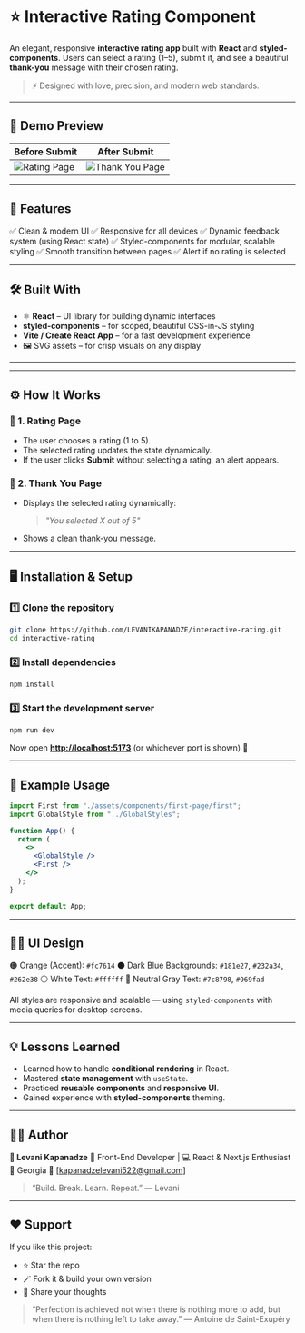 # ⭐ Interactive Rating Component

An elegant, responsive **interactive rating app** built with **React** and **styled-components**.
Users can select a rating (1–5), submit it, and see a beautiful **thank-you** message with their chosen rating.

> ⚡ Designed with love, precision, and modern web standards.

---

## 🚀 Demo Preview

| Before Submit                                                                 | After Submit                                                                       |
| ----------------------------------------------------------------------------- | ---------------------------------------------------------------------------------- |
| ![Rating Page](https://github.com/user-attachments/assets/example-rating.png) | ![Thank You Page](https://github.com/user-attachments/assets/example-thankyou.png) |

---

## 🧠 Features

✅ Clean & modern UI
✅ Responsive for all devices
✅ Dynamic feedback system (using React state)
✅ Styled-components for modular, scalable styling
✅ Smooth transition between pages
✅ Alert if no rating is selected

---

## 🛠️ Built With

- ⚛️ **React** – UI library for building dynamic interfaces
- **styled-components** – for scoped, beautiful CSS-in-JS styling
- **Vite / Create React App** – for a fast development experience
- 🖼️ SVG assets – for crisp visuals on any display

---

---

## ⚙️ How It Works

### 🧩 1. Rating Page

- The user chooses a rating (1 to 5).
- The selected rating updates the state dynamically.
- If the user clicks **Submit** without selecting a rating, an alert appears.

### 💬 2. Thank You Page

- Displays the selected rating dynamically:

  > _"You selected X out of 5"_

- Shows a clean thank-you message.

---

## 🖥️ Installation & Setup

### 1️⃣ Clone the repository

```bash
git clone https://github.com/LEVANIKAPANADZE/interactive-rating.git
cd interactive-rating
```

### 2️⃣ Install dependencies

```bash
npm install
```

### 3️⃣ Start the development server

```bash
npm run dev
```

Now open **[http://localhost:5173](http://localhost:5173)** (or whichever port is shown) 🚀

---

## 🌟 Example Usage

```jsx
import First from "./assets/components/first-page/first";
import GlobalStyle from "../GlobalStyles";

function App() {
  return (
    <>
      <GlobalStyle />
      <First />
    </>
  );
}

export default App;
```

---

## 🧑‍🎨 UI Design

🟠 Orange (Accent): `#fc7614`
⚫ Dark Blue Backgrounds: `#181e27`, `#232a34`, `#262e38`
⚪ White Text: `#ffffff`
🩶 Neutral Gray Text: `#7c8798`, `#969fad`

All styles are responsive and scalable — using `styled-components` with media queries for desktop screens.

---

## 💡 Lessons Learned

- Learned how to handle **conditional rendering** in React.
- Mastered **state management** with `useState`.
- Practiced **reusable components** and **responsive UI**.
- Gained experience with **styled-components** theming.

---

## 🧑‍💻 Author

**👤 Levani Kapanadze**
💼 Front-End Developer | 💻 React & Next.js Enthusiast
📍 Georgia
📧 [kapanadzelevani522@gmail.com]

> “Build. Break. Learn. Repeat.” — Levani

---

## ❤️ Support

If you like this project:

- ⭐ Star the repo
- 🪄 Fork it & build your own version
- 💬 Share your thoughts

> “Perfection is achieved not when there is nothing more to add,
> but when there is nothing left to take away.” — Antoine de Saint-Exupéry
